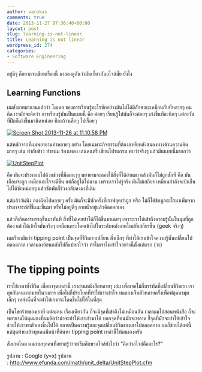 ```yaml
---
author: varokas
comments: true
date: 2013-11-27 07:36:40+00:00
layout: post
slug: learning-is-not-linear
title: Learning is not linear
wordpress_id: 274
categories:
- Software Engineering
---
```


อยู่ดีๆ ก็อยากจะเขียนเรื่องนี้ มาลองดูกันว่ามันเกี่ยวกับอไจล์มั๊ย ยังไง
<!-- more -->


## Learning Functions


ผมสังเกตมานานแล้วว่า โมเดล ของการเรียนรู้อะไรซักอย่างมันไม่ได้มีลักษณะเหมือนกับที่หลายๆ คนคิด เรามักจะคิดว่า การเรียนรู้มันเป็นแบบนี้ คือ ค่อยๆ เรียนรู้ไปมันก็จะค่อยๆ เก่งขึ้นทีละนิดๆ แต่ละวันที่ฝึกก็เก่งขึ้นมานิดหน่อย ทีละก้าวเล็กๆ ไปเรื่อยๆ

[![Screen Shot 2013-11-26 at 11.10.58 PM](images/2013/11/screen-shot-2013-11-26-at-11-10-58-pm.png)](images/2013/11/screen-shot-2013-11-26-at-11-10-58-pm.png)

แต่หลักจากที่ผมพยายามทำหลายๆ อย่าง โดยเฉพาะกิจกรรมที่ต้องอาศัยพลังสมองทางด้านความคิดมากๆ เช่น ทำกับข้าว ทำขนม ร้องเพลง เล่นดนตรี เขียนโปรแกรม พบว่าจริงๆ แล้วมันแบบนี้มากกว่า

[![UnitStepPlot](images/2013/11/unitstepplot.gif?w=300)](images/2013/11/unitstepplot.gif)

คือ มันจะประกอบไปด้วยช่วงที่มืดมนๆๆ พยายามจะลองใช้สิ่งที่ได้อ่านมา แล้วมันก็ไม่ถูกซักที คือ มันเกือบจะถูก เหมือนอะไรจะดีขึ้น แต่ก็อยู่ได้ไม่นาน เพราะเราไม่รู้จริง มันไม่เสถียร เหมือนกำลังจะบินขึ้นไปได้ซักหน่อยๆ แล้วซักพักก็ร่วงกลับลงมาที่เดิม

แต่แล้ววันนึง ลองผิดไปหลายๆ ครั้ง มันก็จะมีซักครั้งที่เราฟลุคทำถูก หรือ ไม่ก็ได้ข้อมูลอะไรมาเพิ่มจากปรมาจารณ์ที่ชี้แนะขึ้นมา หรือไม่อยู่ดีๆ อาบน้ำอยู่แล้วคิดออกเอง

แล้วก็เกิดการบรรลุขึ้นมาทันที สิ่งที่ไม่เคยทำได้ก็ได้ขึ้นมาเฉยๆ เพราะเราได้เข้าถึงความรู้นั้นในมุมที่ถูกต้อง แล้วได้เข้าใจมันจริงๆ เหมือนกระโดดเข้าไปในระดับพลังงานใหม่ที่เสถียรขึ้น (geek จริงๆ)

ผมเรียกมันว่า tipping point เป็นจุดที่ชีวิตเราเปลี่ยน สิ่งเล็กๆ ที่ทำให้เราเข้าใจความรู้นั้นเปลี่ยนไปตลอดกาล เวลามองย้อนกลับไปก็แปลกใจว่า ทำไมเราไม่เข้าใจอย่างนี้ตั้งแต่แรก (วะ)


# The tipping points


เราใช้เวลาทั้งชีวิต เพื่อหาจุดเหล่านี้ เราอ่านหนังสือหลายๆ เล่ม เพื่อเจอไม่กี่บรรทัดที่เปลี่ยนชีวิตเรา เราคุยกับคนมากมายในวงการ เพื่อไม่กี่ประโยคที่ทำให้เราเข้าใจ ทดลองเจ็บตัวหลายครั้งเพื่อฟลุคหามุมเล็กๆ เหล่านั้นที่จะทำให้เรากระโดดขึ้นไปได้ในที่สุด

เป็นโชคร้ายของเราที่ แต่ละคน เรื่องเดียวกัน ก็จะมีจุดที่เข้าถึงไม่เหมือนกัน เวลาผมไปสอนหนังสือ ก็จะพยายามให้มุมมองที่ผมคิดว่าน่าจะทำให้เขาเข้ามาได้ บอกจุดที่คนมักจะพลาด ชี้จุดที่มักจะทำให้เข้าใจ ช่วยให้เขาพาตัวเองขึ้นไปได้ กลายเป็นความรู้และจุดเปลี่ยนชีวิตของเขาไปตลอดกาล ผมก็ช่วยได้แค่นี้ แต่สุดท้ายแล้วทุกคนมีหน้าที่ค้นหา tipping point เหล่านี้ให้ตนเองครับ

สังเกตไหม ผมถามทุกคนที่อยากรู้ว่าจะเริ่มศึกษาอไจล์ยังไงว่า "คิดว่าอไจล์คืออะไร?"

รูปภาพ : Google (y=x)
รูปภาพ : http://www.efunda.com/math/unit_delta/UnitStepPlot.cfm
